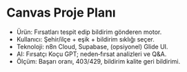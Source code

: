 # Canvas Proje Planı
- Ürün: Fırsatları tespit edip bildirim gönderen motor.
- Kullanıcı: Şehir/ilçe + eşik + bildirim sıklığı seçer.
- Teknoloji: n8n Cloud, Supabase, (opsiyonel) Glide UI.
- AI: Fırsatçı Koçu GPT; neden‑fırsat analizleri ve Q&A.
- Ölçüm: Başarı oranı, 403/429, bildirim kalite geri bildirimi.

